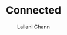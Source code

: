 ---
title: Connected
author: Lailani Chann
photo_url: "/portraits/Lailani.jpg"
audio_url: "/audio/lailani.m4a"
---